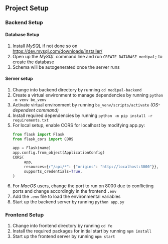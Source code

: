 ## Project Setup

### Backend Setup

#### Database Setup
1. Install _MySQL_ if not done so on https://dev.mysql.com/downloads/installer/
2. Open up the _MySQL_ command line and run `CREATE DATABASE medipal;` to create the database
3. Schema will be autogenerated once the server runs

#### Server setup
1. Change into backend directory by running `cd medipal-backend`
2. Create a virtual environment to manage dependencies by running `python -m venv be_venv`
3. Activate virtual environment by running `be_venv/scripts/activate` _(OS-dependent command)_
4. Install required dependencies by running `python -m pip install -r requirements.txt`
5. For local setup, enable CORS for localhost by modifying app.py:
   ```python
   from flask import Flask
   from flask_cors import CORS

   app = Flask(name)
   app.config.from_object(ApplicationConfig)
   CORS(
        app,
        resources={r"/api/*": {"origins": "http://localhost:3000"}},
        supports_credentials=True,
   )
   ```
6. For _MacOS_ users, change the port to run on 8000 due to conflicting ports and change accordingly in the frontend `.env`
7. Add the `.env` file to load the environmental variables
8. Start up the backend server by running `python app.py`

### Frontend Setup

1. Change into frontend directory by running `cd fe`
2. Install the required packages for initial start by running `npm install`
3. Start up the frontend server by running `npm start`

